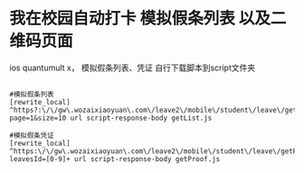 # 我在校园自动打卡 模拟假条列表 以及二维码页面
ios quantumult x， 模拟假条列表、凭证
自行下载脚本到script文件夹

```

#模拟假条列表
[rewrite_local]
^https?:\/\/gw\.wozaixiaoyuan\.com\/leave2\/mobile\/student\/leave\/getMyLeavesList\?page=1&size=10 url script-response-body getList.js

#模拟假条凭证
[rewrite_local]
^https:\/\/gw\.wozaixiaoyuan\.com\/leave2\/mobile\/student\/leave\/getProof\?leavesId=[0-9]+ url script-response-body getProof.js
```
